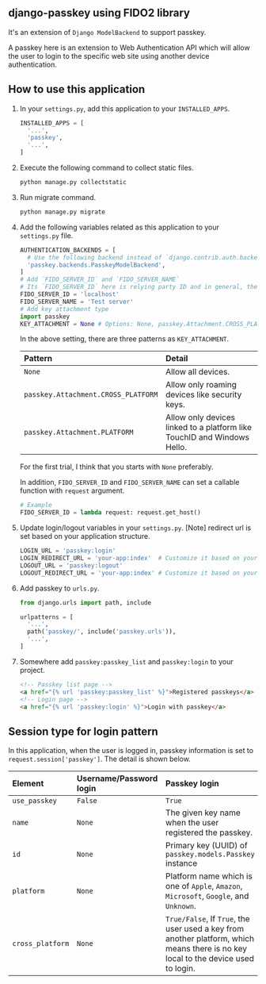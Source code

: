 ## django-passkey using FIDO2 library
It's an extension of `Django ModelBackend` to support passkey.

A passkey here is an extension to Web Authentication API which will allow the user to login to the specific web site using another device authentication.

## How to use this application
1. In your `settings.py`, add this application to your `INSTALLED_APPS`.

    ```python
    INSTALLED_APPS = [
      '...',
      'passkey',
      '...',
    ]
    ```

1. Execute the following command to collect static files.

    ```bash
    python manage.py collectstatic
    ```

1. Run migrate command.

    ```bash
    python manage.py migrate
    ```

1. Add the following variables related as this application to your `settings.py` file.

    ```python
    AUTHENTICATION_BACKENDS = [
      # Use the following backend instead of `django.contrib.auth.backends.ModelBackend`
      'passkey.backends.PasskeyModelBackend',
    ]
    # Add `FIDO_SERVER_ID` and `FIDO_SERVER_NAME`
    # Its `FIDO_SERVER_ID` here is relying party ID and in general, the full domain of your project is set.
    FIDO_SERVER_ID = 'localhost'
    FIDO_SERVER_NAME = 'Test server'
    # Add key attachment type
    import passkey
    KEY_ATTACHMENT = None # Options: None, passkey.Attachment.CROSS_PLATFORM, or passkey.Attachment.PLATFORM
    ```

    In the above setting, there are three patterns as `KEY_ATTACHMENT`.

    | Pattern | Detail |
    | :---- | :---- |
    | `None` | Allow all devices. |
    | `passkey.Attachment.CROSS_PLATFORM` | Allow only roaming devices like security keys. |
    | `passkey.Attachment.PLATFORM` | Allow only devices linked to a platform like TouchID and Windows Hello. |

    For the first trial, I think that you starts with `None` preferably.

    In addition, `FIDO_SERVER_ID` and `FIDO_SERVER_NAME` can set a callable function with `request` argument.

    ```python
    # Example
    FIDO_SERVER_ID = lambda request: request.get_host()
    ```

1. Update login/logout variables in your `settings.py`. [Note] redirect url is set based on your application structure.

    ```python
    LOGIN_URL = 'passkey:login'
    LOGIN_REDIRECT_URL = 'your-app:index'  # Customize it based on your project
    LOGOUT_URL = 'passkey:logout'
    LOGOUT_REDIRECT_URL = 'your-app:index' # Customize it based on your project
    ```

1. Add passkey to `urls.py`.

    ```python
    from django.urls import path, include

    urlpatterns = [
      '...',
      path('passkey/', include('passkey.urls')),
      '...',
    ]
    ```

1. Somewhere add `passkey:passkey_list` and `passkey:login` to your project.

    ```html
    <!-- Passkey list page -->
    <a href="{% url 'passkey:passkey_list' %}">Registered passkeys</a>
    <!-- Login page -->
    <a href="{% url 'passkey:login' %}">Login with passkey</a>
    ```

## Session type for login pattern
In this application, when the user is logged in, passkey information is set to `request.session['passkey']`.
The detail is shown below.

| Element          | Username/Password login | Passkey login |
| :----            | :----   | :---- |
| `use_passkey`    | `False` | `True` |
| `name`           | `None`  | The given key name when the user registered the passkey. |
| `id`             | `None`  | Primary key (UUID) of `passkey.models.Passkey` instance |
| `platform`       | `None`  | Platform name which is one of `Apple`, `Amazon`, `Microsoft`, `Google`, and `Unknown`. |
| `cross_platform` | `None`  | `True/False`, If `True`, the user used a key from another platform, which means there is no key local to the device used to login. |